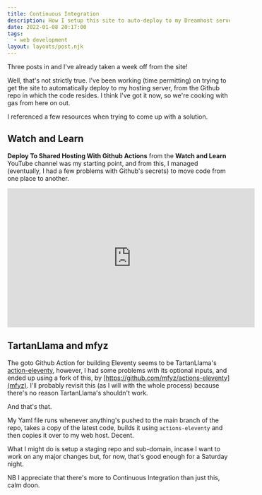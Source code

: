 ```yaml
---
title: Continuous Integration
description: How I setup this site to auto-deploy to my Dreamhost server
date: 2022-01-08 20:17:00
tags:
  - web development
layout: layouts/post.njk
---
```


Three posts in and I've already taken a week off from the site!

Well, that's not strictly true. I've been working (time permitting) on trying to get the site to automatically deploy to my hosting server, from the Github repo in which the code resides. I think I've got it now, so we're cooking with gas from here on out.

I referenced a few resources when trying to come up with a solution.

## Watch and Learn

**Deploy To Shared Hosting With Github Actions** from the **Watch and Learn** YouTube channel was my starting point, and from this, I managed (eventually, I had a few problems with Github's secrets) to move code from one place to another.

<iframe width="560" height="315" src="https://www.youtube.com/embed/UNWIXYSZfZY" title="YouTube video player" frameborder="0" allow="accelerometer; autoplay; clipboard-write; encrypted-media; gyroscope; picture-in-picture" allowfullscreen></iframe>

## TartanLlama and mfyz

The goto Github Action for building Eleventy seems to be TartanLlama's [action-eleventy](https://github.com/TartanLlama/actions-eleventy), however, I had some problems with its optional inputs, and ended up using a fork of this, by [https://github.com/mfyz/actions-eleventy](mfyz). I'll probably revisit this (as I will with the whole process) because there's no reason TartanLlama's shouldn't work.

And that's that.

My Yaml file runs whenever anything's pushed to the main branch of the repo, takes a copy of the latest code, builds it using `actions-eleventy` and then copies it over to my web host. Decent.

What I might do is setup a staging repo and sub-domain, incase I want to work on any major changes but, for now, that's good enough for a Saturday night.

NB I appreciate that there's more to Continuous Integration than just this, calm doon.
